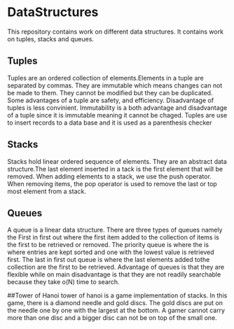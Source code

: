 # DataStructures
This repository contains work on different data structures.
It contains work on tuples, stacks and queues.

## Tuples
Tuples are an ordered collection of elements.Elements in a tuple are separated by commas.
They are immutable which means changes can not be made to them. They cannot be modified but they can be duplicated.
Some advantages of a tuple are safety, and efficiency. Disadvantage of tuples is less convinient. Immutability is a both advantage and disadvantage of a tuple since it is immutable meaning it cannot be chaged. Tuples are use to insert records to a data base and it is used as a parenthesis checker

## Stacks
Stacks hold linear ordered sequence of elements. They  are an abstract data structure.The last element  inserted in a tack is the  first element that will be removed.
When adding elements to a stack, we use the push operator.
When removing items, the pop operator is used to remove the last or top most element from a stack.

## Queues
A queue is a linear data structure.
There are three types of queues namely the First in first out where the first item added to the collection of items is the first to be retrieved or removed.
The priority queue is where the is where entries are kept sorted and one with the lowest value is retrieved first.
The last in first out queue is where the last elements added tothe collection are the first to be retrieved.
Advantage of queues is that they are flexible while on main disadvantage is that they are not readily searchable because they  take  o(N) time to search.

##Tower of Hanoi
 tower of hanoi is a game implementation of stacks. In this game, there is a diamond needle and gold discs. The gold discs are put on the needle one by one with the largest at the bottom. A gamer cannot carry more than one disc and a bigger disc can not be on top of the small one. 




